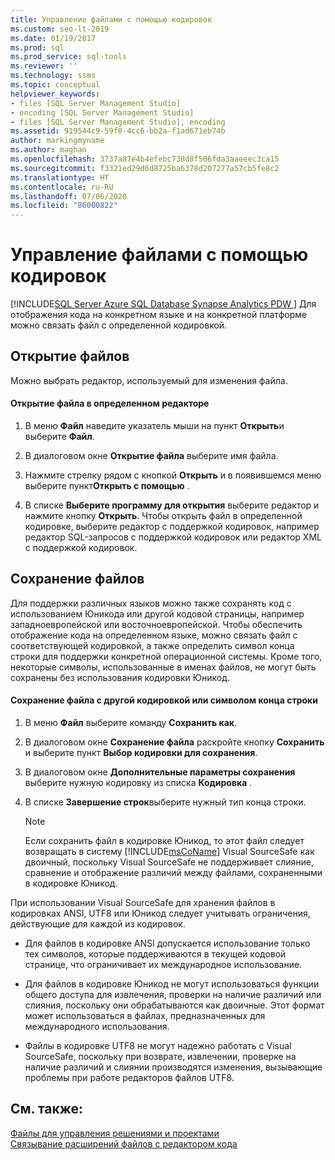 ```yaml
---
title: Управление файлами с помощью кодировок
ms.custom: seo-lt-2019
ms.date: 01/19/2017
ms.prod: sql
ms.prod_service: sql-tools
ms.reviewer: ''
ms.technology: ssms
ms.topic: conceptual
helpviewer_keywords:
- files [SQL Server Management Studio]
- encoding [SQL Server Management Studio]
- files [SQL Server Management Studio], encoding
ms.assetid: 919544c9-59f0-4cc6-bb2a-f1ad671eb74b
author: markingmyname
ms.author: maghan
ms.openlocfilehash: 3737a87e4b4efebc738d8f506fda3aaeeec3ca15
ms.sourcegitcommit: f3321ed29d6d8725ba6378d207277a57cb5fe8c2
ms.translationtype: HT
ms.contentlocale: ru-RU
ms.lasthandoff: 07/06/2020
ms.locfileid: "86000822"
---
```

# <a name="manage-files-with-encoding"></a>Управление файлами с помощью кодировок
[!INCLUDE[SQL Server Azure SQL Database Synapse Analytics PDW ](../../includes/applies-to-version/sql-asdb-asdbmi-asa-pdw.md)]
Для отображения кода на конкретном языке и на конкретной платформе можно связать файл с определенной кодировкой.  
  
## <a name="opening-files"></a>Открытие файлов  
Можно выбрать редактор, используемый для изменения файла.  
  
#### <a name="to-open-a-file-with-a-specific-editor"></a>Открытие файла в определенном редакторе  
  
1.  В меню **Файл** наведите указатель мыши на пункт **Открыть**и выберите **Файл**.  
  
2.  В диалоговом окне **Открытие файла** выберите имя файла.  
  
3.  Нажмите стрелку рядом с кнопкой **Открыть** и в появившемся меню выберите пункт**Открыть с помощью** .  
  
4.  В списке **Выберите программу для открытия** выберите редактор и нажмите кнопку **Открыть**. Чтобы открыть файл в определенной кодировке, выберите редактор с поддержкой кодировок, например редактор SQL-запросов с поддержкой кодировок или редактор XML с поддержкой кодировок.  
  
## <a name="saving-files"></a>Сохранение файлов  
Для поддержки различных языков можно также сохранять код с использованием Юникода или другой кодовой страницы, например западноевропейской или восточноевропейской. Чтобы обеспечить отображение кода на определенном языке, можно связать файл с соответствующей кодировкой, а также определить символ конца строки для поддержки конкретной операционной системы. Кроме того, некоторые символы, использованные в именах файлов, не могут быть сохранены без использования кодировки Юникод.  
  
#### <a name="to-save-a-file-with-a-different-encoding-or-line-ending-type"></a>Сохранение файла с другой кодировкой или символом конца строки  
  
1.  В меню **Файл** выберите команду **Сохранить <filename> как**.  
  
2.  В диалоговом окне **Сохранение файла** раскройте кнопку **Сохранить** и выберите пункт **Выбор кодировки для сохранения**.  
  
3.  В диалоговом окне **Дополнительные параметры сохранения** выберите нужную кодировку из списка **Кодировка** .  
  
4.  В списке **Завершение строк**выберите нужный тип конца строки.  
  
    > [!NOTE]  
    > Если сохранить файл в кодировке Юникод, то этот файл следует возвращать в систему [!INCLUDE[msCoName](../../includes/msconame_md.md)] Visual SourceSafe как двоичный, поскольку Visual SourceSafe не поддерживает слияние, сравнение и отображение различий между файлами, сохраненными в кодировке Юникод.  
  
При использовании Visual SourceSafe для хранения файлов в кодировках ANSI, UTF8 или Юникод следует учитывать ограничения, действующие для каждой из кодировок.  
  
-   Для файлов в кодировке ANSI допускается использование только тех символов, которые поддерживаются в текущей кодовой странице, что ограничивает их международное использование.  
  
-   Для файлов в кодировке Юникод не могут использоваться функции общего доступа для извлечения, проверки на наличие различий или слияния, поскольку они обрабатываются как двоичные. Этот формат может использоваться в файлах, предназначенных для международного использования.  
  
-   Файлы в кодировке UTF8 не могут надежно работать с Visual SourceSafe, поскольку при возврате, извлечении, проверке на наличие различий и слиянии производятся изменения, вызывающие проблемы при работе редакторов файлов UTF8.  
  
## <a name="see-also"></a>См. также:  
[Файлы для управления решениями и проектами](../../ssms/solution/files-that-manage-solutions-and-projects.md)  
[Связывание расширений файлов с редактором кода](../../relational-databases/scripting/associate-file-extensions-to-a-code-editor.md)  
  
